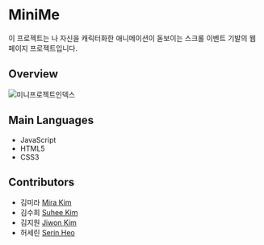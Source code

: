 # MiniMe 

이 프로젝트는 나 자신을 캐릭터화한 애니메이션이 돋보이는 스크롤 이벤트 기발의 웹 페이지 프로젝트입니다.

## Overview

![미니프로젝트인덱스](https://user-images.githubusercontent.com/45909171/92355405-1cf01e00-f11f-11ea-9af5-2f663acbb6da.PNG)


## Main Languages 

- JavaScript
- HTML5
- CSS3

## Contributors

- 김미라  [Mira Kim](https://github.com/mirasoy)
- 김수희 [Suhee Kim](https://github.com/dropTheBit-SH)
- 김지원 [Jiwon Kim](https://github.com/adndus)
- 허세린 [Serin Heo](https://github.com/serin9811)

